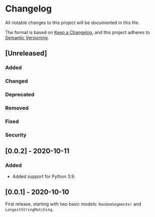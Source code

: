 # Changelog
All notable changes to this project will be documented in this file.

The format is based on [Keep a Changelog](https://keepachangelog.com/en/1.0.0/),
and this project adheres to [Semantic Versioning](https://semver.org/spec/v2.0.0.html).

## [Unreleased]

### Added
### Changed
### Deprecated
### Removed
### Fixed
### Security

## [0.0.2] - 2020-10-11

### Added
- Added support for Python 3.9.

## [0.0.1] - 2020-10-10

First release, starting with two basic models:
`RandomSegmenter` and `LongestStringMatching`.
